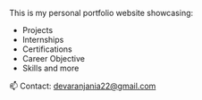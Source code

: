 This is my personal portfolio website showcasing:
- Projects
- Internships
- Certifications
- Career Objective
- Skills and more

📫 Contact: devaranjania22@gmail.com
